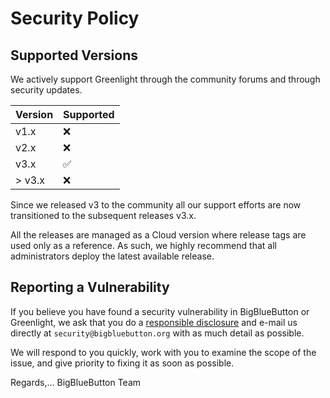 # Security Policy

## Supported Versions

We actively support Greenlight through the community forums and through security updates.

| Version | Supported          |
|---------| ------------------ |
| v1.x    | :x:                |
| v2.x    | :x:                |
| v3.x    | :white_check_mark: |
| > v3.x  | :x:                |

Since we released v3 to the community all our support efforts are now transitioned to the subsequent releases v3.x.

All the releases are managed as a Cloud version where release tags are used only as a reference. As such, we highly recommend that all administrators deploy the latest available release.

## Reporting a Vulnerability

If you believe you have found a security vulnerability in BigBlueButton or Greenlight, we ask that you do a [responsible disclosure](https://en.wikipedia.org/wiki/Responsible_disclosure) and e-mail us directly at `security@bigbluebutton.org` with as much detail as possible.

We will respond to you quickly, work with you to examine the scope of the issue, and give priority to fixing it as soon as possible.

Regards,... BigBlueButton Team
